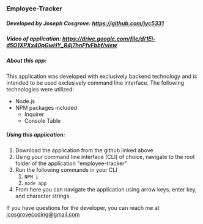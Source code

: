 ### Employee-Tracker

##### Developed by Joseph Cosgrove: https://github.com/jyc5331

##### Video of application: https://drive.google.com/file/d/1Ei-d5O1XPXx40pGwHY_R4j7hnFfvFbbf/view

##### About this app:

This application was developed with exclusively backend technology and is intended to be used exclusively command line interface. The following technologies were utilized:

- Node.js
- NPM packages included
  - Inquirer
  - Console Table

##### Using this application:

1. Download the application from the github linked above
2. Using your command line interface (CLI) of choice, navigate to the root folder of the application "employee-tracker"
3. Run the following commands in your CLI
   1. `NPM i`
   2. `node app`
4. From here you can navigate the application using arrow keys, enter key, and character strings

If you have questions for the developer, you can reach me at jcosgrovecoding@gmail.com
